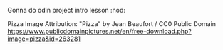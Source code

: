 Gonna do odin project intro lesson
:nod:


Pizza Image Attribution:
"Pizza" by Jean Beaufort / CC0 Public Domain
https://www.publicdomainpictures.net/en/free-download.php?image=pizza&id=263281

